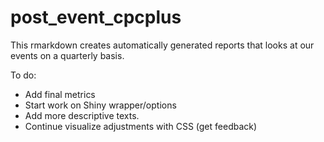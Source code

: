 # post_event_cpcplus
This rmarkdown creates automatically generated reports that looks at our events on a quarterly basis.

To do: 
  * Add final metrics
  * Start work on Shiny wrapper/options
  * Add more descriptive texts.
  * Continue visualize adjustments with CSS (get feedback)
